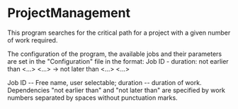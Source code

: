 # ProjectManagement
This program searches for the critical path for a project with a given number of work required.

The configuration of the program, the available jobs and their parameters are set in the "Configuration" file in the format:
Job ID - duration: not earlier than <...> <...> -> not later than <...> <...>

Job ID -- Free name, user selectable;
duration -- duration of work.
Dependencies "not earlier than" and "not later than" are specified by work numbers separated by spaces without punctuation marks.
